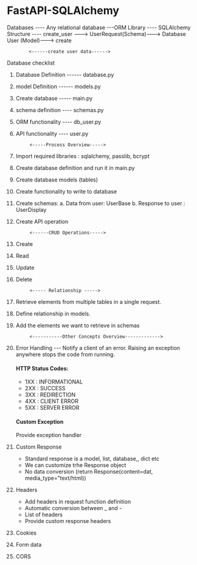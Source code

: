 # FastAPI-SQLAlchemy
Databases ---- Any relational database ---ORM Library ---- SQLAlchemy
Structure ----
create_user ---> UserRequest(Schema)---> Database User (Model)---> create

            <------create user data------>
Database checklist 
1. Database Definition ------ database.py
2. model Definition ------ models.py
3. Create database ----- main.py
4. schema definition ---- schemas.py
5. ORM functionality ---- db_user.py
6. API functionality ---- user.py

            <-----Process Overview----->

1. Import required libraries : sqlalchemy, passlib, bcrypt
2. Create database definition and run it in main.py
3. Create database models (tables)
4. Create functionality to write to database
5. Create schemas:
    a. Data from user: UserBase
    b. Response to user : UserDisplay
6. Create API operation

            <------CRUD Operations----->
1. Create
2. Read
3. Update
4. Delete

            <----- Relationship ----->
1. Retrieve elements from multiple tables in a single request.
2. Define relationship in models.
3. Add the elements we want to retrieve in schemas

            <-----------Other Concepts Overview------------->
1. Error Handling --- Notify a client of an error. Raising an exception anywhere stops the code from running.

    #### HTTP Status Codes:
    * 1XX : INFORMATIONAL
    * 2XX : SUCCESS
    * 3XX : REDIRECTION
    * 4XX : CLIENT ERROR
    * 5XX : SERVER ERROR
    #### Custom Exception 
    Provide exception handler

2. Custom Response
    * Standard response is a model, list, database,, dict etc
    * We can customize trhe Response object
    * No data conversion (return Response(content=dat, media_type="text/html))
3. Headers
    * Add headers in request function definition
    * Automatic conversion between _ and -
    * List of headers
    * Provide custom response headers
4. Cookies
5. Form data
6. CORS
